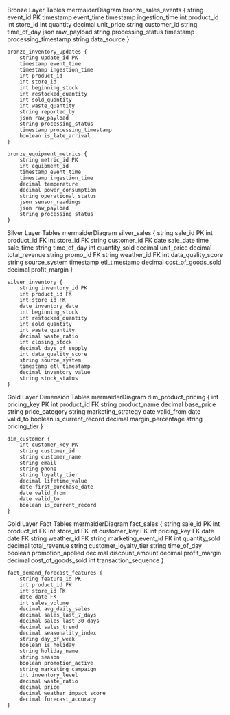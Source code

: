 Bronze Layer Tables
mermaiderDiagram
    bronze_sales_events {
        string event_id PK
        timestamp event_time
        timestamp ingestion_time
        int product_id
        int store_id
        int quantity
        decimal unit_price
        string customer_id
        string time_of_day
        json raw_payload
        string processing_status
        timestamp processing_timestamp
        string data_source
    }
    
    bronze_inventory_updates {
        string update_id PK
        timestamp event_time
        timestamp ingestion_time
        int product_id
        int store_id
        int beginning_stock
        int restocked_quantity
        int sold_quantity
        int waste_quantity
        string reported_by
        json raw_payload
        string processing_status
        timestamp processing_timestamp
        boolean is_late_arrival
    }
    
    bronze_equipment_metrics {
        string metric_id PK
        int equipment_id
        timestamp event_time
        timestamp ingestion_time
        decimal temperature
        decimal power_consumption
        string operational_status
        json sensor_readings
        json raw_payload
        string processing_status
    }
Silver Layer Tables
mermaiderDiagram
    silver_sales {
        string sale_id PK
        int product_id FK
        int store_id FK
        string customer_id FK
        date sale_date
        time sale_time
        string time_of_day
        int quantity_sold
        decimal unit_price
        decimal total_revenue
        string promo_id FK
        string weather_id FK
        int data_quality_score
        string source_system
        timestamp etl_timestamp
        decimal cost_of_goods_sold
        decimal profit_margin
    }
    
    silver_inventory {
        string inventory_id PK
        int product_id FK
        int store_id FK
        date inventory_date
        int beginning_stock
        int restocked_quantity
        int sold_quantity
        int waste_quantity
        decimal waste_ratio
        int closing_stock
        decimal days_of_supply
        int data_quality_score
        string source_system
        timestamp etl_timestamp
        decimal inventory_value
        string stock_status
    }
Gold Layer Dimension Tables
mermaiderDiagram
    dim_product_pricing {
        int pricing_key PK
        int product_id FK
        string product_name
        decimal base_price
        string price_category
        string marketing_strategy
        date valid_from
        date valid_to
        boolean is_current_record
        decimal margin_percentage
        string pricing_tier
    }
    
    dim_customer {
        int customer_key PK
        string customer_id
        string customer_name
        string email
        string phone
        string loyalty_tier
        decimal lifetime_value
        date first_purchase_date
        date valid_from
        date valid_to
        boolean is_current_record
    }
Gold Layer Fact Tables
mermaiderDiagram
    fact_sales {
        string sale_id PK
        int product_id FK
        int store_id FK
        int customer_key FK
        int pricing_key FK
        date date FK
        string weather_id FK
        string marketing_event_id FK
        int quantity_sold
        decimal total_revenue
        string customer_loyalty_tier
        string time_of_day
        boolean promotion_applied
        decimal discount_amount
        decimal profit_margin
        decimal cost_of_goods_sold
        int transaction_sequence
    }
    
    fact_demand_forecast_features {
        string feature_id PK
        int product_id FK
        int store_id FK
        date date FK
        int sales_volume
        decimal avg_daily_sales
        decimal sales_last_7_days
        decimal sales_last_30_days
        decimal sales_trend
        decimal seasonality_index
        string day_of_week
        boolean is_holiday
        string holiday_name
        string season
        boolean promotion_active
        string marketing_campaign
        int inventory_level
        decimal waste_ratio
        decimal price
        decimal weather_impact_score
        decimal forecast_accuracy
    }